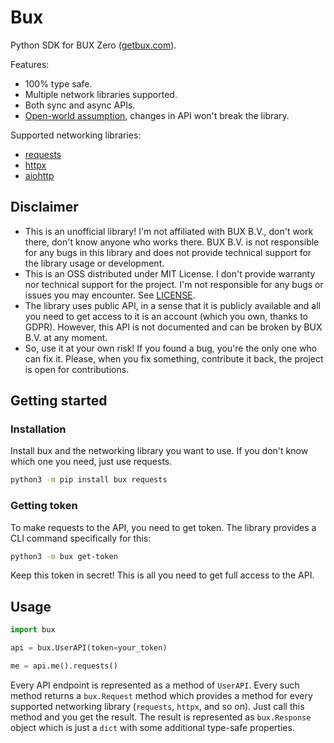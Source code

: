 # Bux

Python SDK for BUX Zero ([getbux.com](https://getbux.com/)).

Features:

+ 100% type safe.
+ Multiple network libraries supported.
+ Both sync and async APIs.
+ [Open-world assumption](https://en.wikipedia.org/wiki/Open-world_assumption), changes in API won't break the library.

Supported networking libraries:

+ [requests](https://docs.python-requests.org/en/master/)
+ [httpx](https://www.python-httpx.org/)
+ [aiohttp](https://docs.aiohttp.org/en/stable/)

## Disclaimer

+ This is an unofficial library! I'm not affiliated with BUX B.V., don't work there, don't know anyone who works there. BUX B.V. is not responsible for any bugs in this library and does not provide technical support for the library usage or development.
+ This is an OSS distributed under MIT License. I don't provide warranty nor technical support for the project. I'm not responsible for any bugs or issues you may encounter. See [LICENSE](./LICENSE).
+ The library uses public API, in a sense that it is publicly available and all you need to get access to it is an account (which you own, thanks to GDPR). However, this API is not documented and can be broken by BUX B.V. at any moment.
+ So, use it at your own risk! If you found a bug, you're the only one who can fix it. Please, when you fix something, contribute it back, the project is open for contributions.

## Getting started

### Installation

Install bux and the networking library you want to use. If you don't know which one you need, just use requests.

```bash
python3 -m pip install bux requests
```

### Getting token

To make requests to the API, you need to get token. The library provides a CLI command specifically for this:

```bash
python3 -m bux get-token
```

Keep this token in secret! This is all you need to get full access to the API.

## Usage

```python
import bux

api = bux.UserAPI(token=your_token)

me = api.me().requests()
```

Every API endpoint is represented as a method of `UserAPI`. Every such method returns a `bux.Request` method which provides a method for every supported networking library (`requests`, `httpx`, and so on). Just call this method and you get the result. The result is represented as `bux.Response` object which is just a `dict` with some additional type-safe properties.
